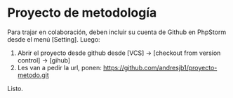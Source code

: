 # Proyecto de metodología

Para trajar en colaboración, deben incluir su cuenta de Github en PhpStorm desde el menú [Setting]. Luego:

1. Abrir el proyecto desde github desde [VCS] -> [checkout from version control] -> [gihub]
2. Les van a pedir la url, ponen: https://github.com/andresjb1/proyecto-metodo.git

Listo.
